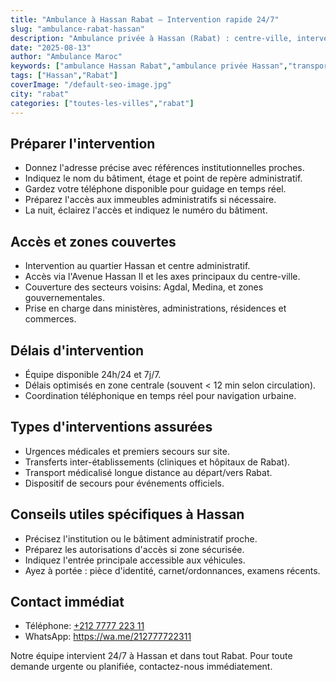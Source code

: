 ```yaml
---
title: "Ambulance à Hassan Rabat – Intervention rapide 24/7"
slug: "ambulance-rabat-hassan"
description: "Ambulance privée à Hassan (Rabat) : centre-ville, intervention 24/7, transferts et urgences. Accès facilité aux institutions et administrations."
date: "2025-08-13"
author: "Ambulance Maroc"
keywords: ["ambulance Hassan Rabat","ambulance privée Hassan","transport médicalisé Hassan"]
tags: ["Hassan","Rabat"]
coverImage: "/default-seo-image.jpg"
city: "rabat"
categories: ["toutes-les-villes","rabat"]
---
```


## Préparer l'intervention

- Donnez l'adresse précise avec références institutionnelles proches.
- Indiquez le nom du bâtiment, étage et point de repère administratif.
- Gardez votre téléphone disponible pour guidage en temps réel.
- Préparez l'accès aux immeubles administratifs si nécessaire.
- La nuit, éclairez l'accès et indiquez le numéro du bâtiment.

## Accès et zones couvertes

- Intervention au quartier Hassan et centre administratif.
- Accès via l'Avenue Hassan II et les axes principaux du centre-ville.
- Couverture des secteurs voisins: Agdal, Medina, et zones gouvernementales.
- Prise en charge dans ministères, administrations, résidences et commerces.

## Délais d'intervention

- Équipe disponible 24h/24 et 7j/7.
- Délais optimisés en zone centrale (souvent < 12 min selon circulation).
- Coordination téléphonique en temps réel pour navigation urbaine.

## Types d'interventions assurées

- Urgences médicales et premiers secours sur site.
- Transferts inter-établissements (cliniques et hôpitaux de Rabat).
- Transport médicalisé longue distance au départ/vers Rabat.
- Dispositif de secours pour événements officiels.

## Conseils utiles spécifiques à Hassan

- Précisez l'institution ou le bâtiment administratif proche.
- Préparez les autorisations d'accès si zone sécurisée.
- Indiquez l'entrée principale accessible aux véhicules.
- Ayez à portée : pièce d'identité, carnet/ordonnances, examens récents.

## Contact immédiat

- Téléphone: [+212 7777 223 11](tel:+212777722311)
- WhatsApp: https://wa.me/212777722311

Notre équipe intervient 24/7 à Hassan et dans tout Rabat. Pour toute demande urgente ou planifiée, contactez-nous immédiatement.